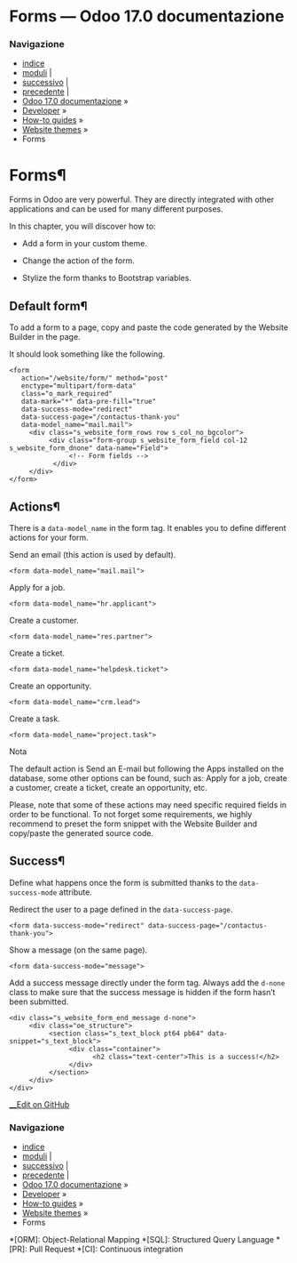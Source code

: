 # Forms — Odoo 17.0 documentazione

### Navigazione

  * [indice](../../../genindex.html "Indice generale")
  * [moduli](../../../py-modindex.html "Indice del modulo Python") |
  * [successivo](translations.html "Translations") |
  * [precedente](animations.html "Animations") |
  * [Odoo 17.0 documentazione](../../../index-2.html) »
  * [Developer](../../../developer.html) »
  * [How-to guides](../../howtos.html) »
  * [Website themes](../website_themes.html) »
  * Forms



# Forms¶

Forms in Odoo are very powerful. They are directly integrated with other applications and can be used for many different purposes.

In this chapter, you will discover how to:

  * Add a form in your custom theme.

  * Change the action of the form.

  * Stylize the form thanks to Bootstrap variables.




## Default form¶

To add a form to a page, copy and paste the code generated by the Website Builder in the page.

It should look something like the following.
    
    
    <form
       action="/website/form/" method="post"
       enctype="multipart/form-data"
       class="o_mark_required"
       data-mark="*" data-pre-fill="true"
       data-success-mode="redirect"
       data-success-page="/contactus-thank-you"
       data-model_name="mail.mail">
         <div class="s_website_form_rows row s_col_no_bgcolor">
              <div class="form-group s_website_form_field col-12 s_website_form_dnone" data-name="Field">
                   <!-- Form fields -->
               </div>
         </div>
    </form>
    

## Actions¶

There is a `data-model_name` in the form tag. It enables you to define different actions for your form.

Send an email (this action is used by default).
    
    
    <form data-model_name="mail.mail">
    

Apply for a job.
    
    
    <form data-model_name="hr.applicant">
    

Create a customer.
    
    
    <form data-model_name="res.partner">
    

Create a ticket.
    
    
    <form data-model_name="helpdesk.ticket">
    

Create an opportunity.
    
    
    <form data-model_name="crm.lead">
    

Create a task.
    
    
    <form data-model_name="project.task">
    

Nota

The default action is Send an E-mail but following the Apps installed on the database, some other options can be found, such as: Apply for a job, create a customer, create a ticket, create an opportunity, etc.

Please, note that some of these actions may need specific required fields in order to be functional. To not forget some requirements, we highly recommend to preset the form snippet with the Website Builder and copy/paste the generated source code.

## Success¶

Define what happens once the form is submitted thanks to the `data-success-mode` attribute.

Redirect the user to a page defined in the `data-success-page`.
    
    
    <form data-success-mode="redirect" data-success-page="/contactus-thank-you">
    

Show a message (on the same page).
    
    
    <form data-success-mode="message">
    

Add a success message directly under the form tag. Always add the `d-none` class to make sure that the success message is hidden if the form hasn’t been submitted.
    
    
    <div class="s_website_form_end_message d-none">
         <div class="oe_structure">
              <section class="s_text_block pt64 pb64" data-snippet="s_text_block">
                   <div class="container">
                         <h2 class="text-center">This is a success!</h2>
                   </div>
              </section>
         </div>
    </div>
    

[ __Edit on GitHub](https://github.com/odoo/documentation/edit/17.0/content/developer/howtos/website_themes/forms.rst)

### Navigazione

  * [indice](../../../genindex.html "Indice generale")
  * [moduli](../../../py-modindex.html "Indice del modulo Python") |
  * [successivo](translations.html "Translations") |
  * [precedente](animations.html "Animations") |
  * [Odoo 17.0 documentazione](../../../index-2.html) »
  * [Developer](../../../developer.html) »
  * [How-to guides](../../howtos.html) »
  * [Website themes](../website_themes.html) »
  * Forms


  *[ORM]: Object-Relational Mapping
  *[SQL]: Structured Query Language
  *[PR]: Pull Request
  *[CI]: Continuous integration